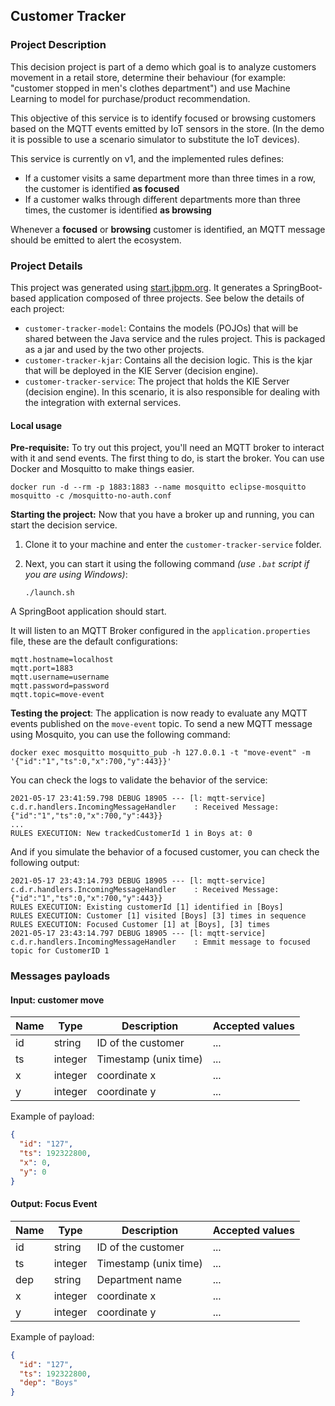 ## Customer Tracker

### Project Description

This decision project is part of a demo which goal is to analyze customers movement in a retail store, determine their behaviour (for example: "customer stopped in men's clothes department") and use Machine Learning to model for purchase/product recommendation.

This objective of this service is to identify focused or browsing customers based on the MQTT events emitted by IoT sensors in the store. (In the demo it is possible to use a scenario simulator to substitute the IoT devices).

This service is currently on v1, and the implemented rules defines:

- If a customer visits a same department more than three times in a row, the customer is identified **as focused**
- If a customer walks through different departments more than three times, the customer is identified **as browsing**

Whenever a **focused** or **browsing** customer is identified, an MQTT message should be emitted to alert the ecosystem.

### Project Details

This project was generated using [start.jbpm.org](start.jbpm.org). It generates a SpringBoot-based application composed of three projects. See below the details of each project:

- `customer-tracker-model`: Contains the models (POJOs) that will be shared between the Java service and the rules project. This is packaged as a jar and used by the two other projects.
- `customer-tracker-kjar`: Contains all the decision logic. This is the kjar that will be deployed in the KIE Server (decision engine). 
- `customer-tracker-service`: The project that holds the KIE Server (decision engine). In this scenario, it is also responsible for dealing with the integration with external services.

#### Local usage

**Pre-requisite:** To try out this project, you'll need an MQTT broker to interact with it and send events. The first thing to do, is start the broker. You can use Docker and Mosquitto to make things easier.

```
docker run -d --rm -p 1883:1883 --name mosquitto eclipse-mosquitto mosquitto -c /mosquitto-no-auth.conf
```

**Starting the project:** Now that you have a broker up and running, you can start the decision service.

1. Clone it to your machine and enter the `customer-tracker-service` folder.

2. Next, you can start it using the following command *(use `.bat` script if you are using Windows)*:

   ```
   ./launch.sh 
   ```

A SpringBoot application should start. 

It will listen to an MQTT Broker configured in the `application.properties` file, these are the default configurations:

```
mqtt.hostname=localhost
mqtt.port=1883
mqtt.username=username
mqtt.password=password
mqtt.topic=move-event
```

**Testing the project**: The application is now ready to evaluate any MQTT events published on the `move-event` topic. To send a new MQTT message using Mosquito, you can use the following command:

```
docker exec mosquitto mosquitto_pub -h 127.0.0.1 -t "move-event" -m '{"id":"1","ts":0,"x":700,"y":443}}'
```

You can check the logs to validate the behavior of the service:

```
2021-05-17 23:41:59.798 DEBUG 18905 --- [l: mqtt-service] c.d.r.handlers.IncomingMessageHandler    : Received Message: {"id":"1","ts":0,"x":700,"y":443}}
...
RULES EXECUTION: New trackedCustomerId 1 in Boys at: 0
```

And if you simulate the behavior of a focused customer, you can check the following output:

```.
2021-05-17 23:43:14.793 DEBUG 18905 --- [l: mqtt-service] c.d.r.handlers.IncomingMessageHandler    : Received Message: {"id":"1","ts":0,"x":700,"y":443}}
RULES EXECUTION: Existing customerId [1] identified in [Boys]
RULES EXECUTION: Customer [1] visited [Boys] [3] times in sequence
RULES EXECUTION: Focused Customer [1] at [Boys], [3] times
2021-05-17 23:43:14.797 DEBUG 18905 --- [l: mqtt-service] c.d.r.handlers.IncomingMessageHandler    : Emmit message to focused topic for CustomerID 1
```



### Messages payloads

#### Input: **customer move** 

| Name | Type | Description | Accepted values |
|---|---|---|---|
| id | string | ID of the customer | ...|
| ts | integer | Timestamp (unix time) | ...|
| x | integer | coordinate x | ...|
| y | integer | coordinate y | ...|

Example of payload:

```json
{
  "id": "127",
  "ts": 192322800,
  "x": 0,
  "y": 0
}
```

#### Output: **Focus Event** 

| Name | Type    | Description           | Accepted values |
| ---- | ------- | --------------------- | --------------- |
| id   | string  | ID of the customer    | ...             |
| ts   | integer | Timestamp (unix time) | ...             |
| dep  | string  | Department name      | ...             |
| x    | integer | coordinate x          | ...             |
| y    | integer | coordinate y          | ...             |

Example of payload:

```json
{
  "id": "127",
  "ts": 192322800,
  "dep": "Boys"
}
```

